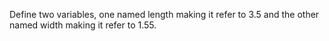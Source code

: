 Define two variables, one named length making it refer to 3.5 and the other named width making it refer to 1.55.
